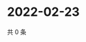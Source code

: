 # 2022-02-23

共 0 条

<!-- BEGIN WEIBO -->
<!-- 最后更新时间 Wed Feb 23 2022 01:19:40 GMT+0800 (China Standard Time) -->

<!-- END WEIBO -->
